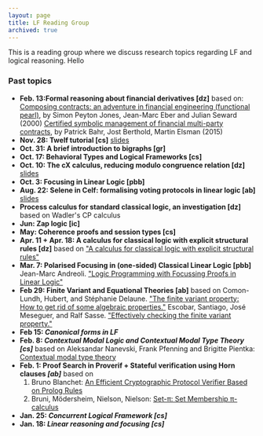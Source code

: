 ```yaml
---
layout: page
title: LF Reading Group
archived: true
---
```


This is a reading group where we discuss research topics regarding LF
and logical reasoning. Hello

### Past topics

-   **Feb. 13:Formal reasoning about financial derivatives [dz]**
    based on:
    [Composing contracts: an adventure in financial engineering
    (functional pearl)](http://dl.acm.org/citation.cfm?id=351267), by
    Simon Peyton Jones, Jean-Marc Eber and Julian Seward (2000)
    [Certified symbolic management of financial multi-party
    contracts](http://dl.acm.org/citation.cfm?id=2784747), by Patrick
    Bahr, Jost Berthold, Martin Elsman (2015)
-   **Nov. 28: Twelf tutorial [cs]**
    [slides](file/view/lectures.pdf/600096268/lectures.pdf "wikilink")
-   **Oct. 31: A brief introduction to bigraphs
    [gr]**
-   **Oct. 17: Behavioral Types and Logical
    Frameworks [cs]**
-   **Oct. 10: The cX calculus, reducing modulo congruence relation
    [dz]**
    [slides](file/view/CMU_meeting_slides_04.pdf/595620220/CMU_meeting_slides_04.pdf "wikilink")
-   **Oct. 3: Focusing in Linear Logic [pbb]**
-   **Aug. 22: Selene in Celf: formalising voting protocols in linear
    logic [ab]**
    [slides](http://alessandrobruni.name/talks/16-luxembourg-selene.pdf)
-   **Process calculus for standard classical logic, an investigation
    [dz]**
    based on Wadler's CP calculus
-   **Jun: Zap logic [ic]**
-   **May: Coherence proofs and session
    types [cs]**
-   **Apr. 11 + Apr. 18: A calculus for
    classical logic with explicit structural rules [dz]**
    based on ["A calculus for classical
    logic with explicit structural
    rules"](http://arxiv.org/pdf/1203.4754v1.pdf)
-   **Mar. 7: Polarised Focusing in
    (one-sided) Classical Linear Logic [pbb]**
    Jean-Marc Andreoli. ["Logic
    Programming with Focussing Proofs in Linear
    Logic"](http://www.cs.cmu.edu/afs/cs.cmu.edu/user/fp/www/courses/15816-s12/misc/andreoli92jlc.pdf)
-   **Feb 29: Finite Variant and Equational Theories [ab]**
    based on
    Comon-Lundh,
    Hubert, and Stéphanie Delaune. ["The finite variant property: How
    to get rid of some algebraic
    properties."](http://citeseerx.ist.psu.edu/viewdoc/download?doi=10.1.1.135.1999&rep=rep1&type=pdf)
    Escobar, Santiago, José Meseguer, and Ralf Sasse. ["Effectively
    checking the finite variant
    property."](http://people.inf.ethz.ch/rsasse/pub/CheckingFVP.pdf)
-   **Feb 15: *Canonical forms in LF***
-   **Feb. 8: *Contextual Modal Logic and Contextual Modal Type Theory
    [cs]***
    based on Aleksandar Nanevski, Frank Pfenning and Brigitte Pientka:
    [Contextual modal type
    theory](http://www.cs.cmu.edu/~fp/papers/tocl07.pdf)
-   **Feb. 1: Proof Search in Proverif + Stateful verification using
    Horn clauses *[ab]***
    based on
    1. Bruno Blanchet: [An Efficient
    Cryptographic Protocol Verifier Based on Prolog
    Rules](http://prosecco.gforge.inria.fr/personal/bblanche/publications/BlanchetCSFW01.html)
    2. Bruni, Mödersheim, Nielson, Nielson: [Set-π: Set Membership
    π-calculus](http://www.imm.dtu.dk/~samo/extended.pdf)
-   **Jan. 25: *Concurrent Logical Framework [cs]***
-   **Jan. 18: *Linear reasoning and focusing [cs]***
